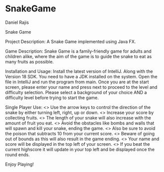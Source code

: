 # SnakeGame
Daniel Rajis

Snake Game

Project Description:
A Snake Game implemented using Java FX.

Game Description:
Snake Game is a family-friendly game for adults and children alike, where the aim of the game is to guide the snake to eat as many fruits as possible.

Installation and Usage:
Install the latest version of IntelliJ.
Along with the Version 18 SDK. You need to have a JDK installed on the system. 
Open the file in IntelliJ and run the program from main. 
Once you are at the start screen, please enter your name and press next to proceed to the level and difficulty selection. 
Please select a background of your choice AND a difficulty level before trying to start the game.

Single Player Use:
<> Use the arrow keys to control the direction of the snake by either turning left, right, up or down. <> Increase your score by collecting fruits. <> The length of your snake will also increase with the amount of fruit you eat. <> Avoid the obstacles like bombs and walls that will spawn and kill your snake, ending the game. <> Also be sure to avoid the poison that subtracts 10 from your current score. <> Beware of going out of bounds as this will also result in the game ending. <> Your name and score will be displayed in the top left of your screen. <> If you beat the current highscore it will update in your top left and be displayed once the round ends.

Enjoy Playing!
